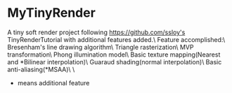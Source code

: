 # MyTinyRender
A tiny soft render project following https://github.com/ssloy's TinyRenderTutorial with additional features added.\\
Feature accomplished:\\
Bresenham's line drawing algorithm\\
Triangle rasterization\\
MVP transformation\\
Phong illumination model\\
Basic texture mapping(Nearest and *Bilinear interpolation)\\
Guaraud shading(normal interpolation)\\
Basic anti-aliasing(*MSAA)\\
\\
* means additional feature
